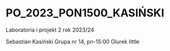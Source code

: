 # PO_2023_PON1500_KASIŃSKI
Laboratoria i projekt 2 rok 2023/24

Sebastian Kasiński
Grupa nr 14, pn-15:00
Glurek little
